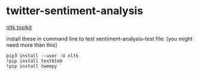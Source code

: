 # twitter-sentiment-analysis

[nltk toolkit](https://www.nltk.org/index.html)

install these in command line to test sentiment-analysis-test file: (you might need more than this)
```
pip3 install --user -U nltk
!pip install textblob
!pip install tweepy
```
